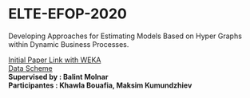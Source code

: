 # ELTE-EFOP-2020
Developing Approaches for Estimating Models Based on Hyper Graphs within Dynamic Business Processes.

[Initial Paper Link with WEKA](https://machinelearningmastery.com/estimate-performance-machine-learning-algorithms-weka/)<br>
[Data Scheme](https://drive.google.com/file/d/1Bo1c6BJNfdim81CWp7VbqLNkP3RAawGk/view?ts=5e55708d)<br>
<b>Supervised by : Balint Molnar</b><br>
<b>Participantes : Khawla Bouafia, Maksim Kumundzhiev</b>
